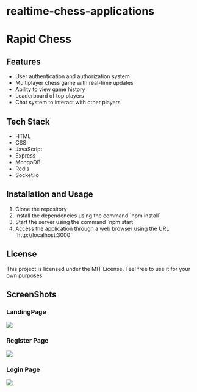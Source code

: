 # realtime-chess-applications

<h1>Rapid Chess</h1>

<h2>Features</h2>

<ul>
	<li>User authentication and authorization system</li>
	<li>Multiplayer chess game with real-time updates</li>
	<li>Ability to view game history</li>
	<li>Leaderboard of top players</li>
	<li>Chat system to interact with other players</li>
</ul>

<h2>Tech Stack</h2>

<ul>
	<li>HTML</li>
	<li>CSS</li>
	<li>JavaScript</li>
	<li>Express</li>
	<li>MongoDB</li>
	<li>Redis</li>
	<li>Socket.io</li>
</ul>

<h2>Installation and Usage</h2>

<ol>
	<li>Clone the repository</li>
	<li>Install the dependencies using the command `npm install`</li>
	<li>Start the server using the command `npm start`</li>
	<li>Access the application through a web browser using the URL `http://localhost:3000`</li>
</ol>


<h2>License</h2>

<p>This project is licensed under the MIT License. Feel free to use it for your own purposes.</p>

<h2>ScreenShots</h2>

<h3>LandingPage</h3>
<img src= "https://drive.google.com/file/d/1VmoAEDdAEgG35hIRrZ1liAOTA8vx36ja/view?usp=share_link">

<h3>Register Page</h3>
<img src= "https://drive.google.com/file/d/1-eg9nSudepFJkohvA1lQ4RpkF6heORWf/view?usp=share_link">

<h3>Login Page</h3>
<img src= "https://drive.google.com/file/d/1hQv8cNfof7QtYnaL17NHjdsgGh8FzWHa/view?usp=share_link">


